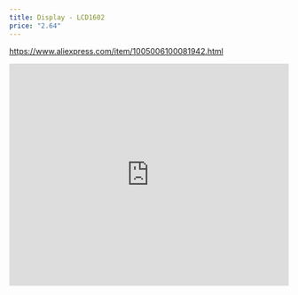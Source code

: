 ```yaml
---
title: Display - LCD1602
price: "2.64"
---
```


https://www.aliexpress.com/item/1005006100081942.html


<iframe width="100%" height="400" src="https://www.youtube.com/embed/COssWn4Pcm4" title="Using LCD1602 or LCD2004 with ESP32" frameborder="0" allow="accelerometer; autoplay; clipboard-write; encrypted-media; gyroscope; picture-in-picture; web-share" referrerpolicy="strict-origin-when-cross-origin" allowfullscreen></iframe>
